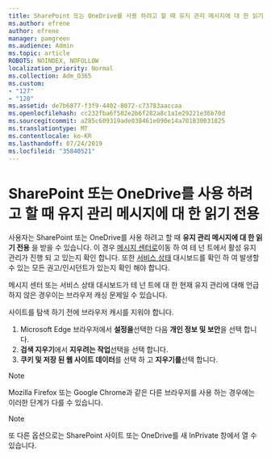 ```yaml
---
title: SharePoint 또는 OneDrive를 사용 하려고 할 때 유지 관리 메시지에 대 한 읽기 전용
ms.author: efrene
author: efrene
manager: pamgreen
ms.audience: Admin
ms.topic: article
ROBOTS: NOINDEX, NOFOLLOW
localization_priority: Normal
ms.collection: Adm_O365
ms.custom:
- "127"
- "128"
ms.assetid: de7b6877-f3f9-4402-8072-c73783aaccaa
ms.openlocfilehash: cc232fba6f502e2b6f282a8c1a1e29221e36b70d
ms.sourcegitcommit: a285c609319ade038461e090e14a701830031825
ms.translationtype: MT
ms.contentlocale: ko-KR
ms.lasthandoff: 07/24/2019
ms.locfileid: "35840521"
---
```

# <a name="read-only-for-maintenance-message-when-attempting-to-use-sharepoint-or-onedrive"></a>SharePoint 또는 OneDrive를 사용 하려고 할 때 유지 관리 메시지에 대 한 읽기 전용

사용자는 SharePoint 또는 OneDrive를 사용 하려고 할 때 **유지 관리 메시지에 대 한 읽기 전용** 을 받을 수 있습니다.  이 경우 [메시지 센터로](https://portal.office.com/adminportal/home#/MessageCenter)이동 하 여 테 넌 트에서 활성 유지 관리가 진행 되 고 있는지 확인 합니다. 또한 [서비스 상태](https://portal.office.com/adminportal/home#/servicehealth) 대시보드를 확인 하 여 발생할 수 있는 모든 권고/인시던트가 있는지 확인 해야 합니다.

메시지 센터 또는 서비스 상태 대시보드가 테 넌 트에 대 한 현재 유지 관리에 대해 언급 하지 않은 경우이는 브라우저 캐싱 문제일 수 있습니다.

사이트를 탐색 하기 전에 브라우저 캐시를 지워야 합니다.

1. Microsoft Edge 브라우저에서 **설정을**선택한 다음 **개인 정보 및 보안**을 선택 합니다.
2. **검색 지우기**에서 **지우려는 작업**선택을 선택 합니다.
3. **쿠키 및 저장 된 웹 사이트 데이터**를 선택 하 고 **지우기를**선택 합니다.

>[!Note] 
> Mozilla Firefox 또는 Google Chrome과 같은 다른 브라우저를 사용 하는 경우에는 이러한 단계가 다를 수 있습니다.

>[!Note] 
> 또 다른 옵션으로는 SharePoint 사이트 또는 OneDrive를 새 InPrivate 창에서 열 수 있습니다.